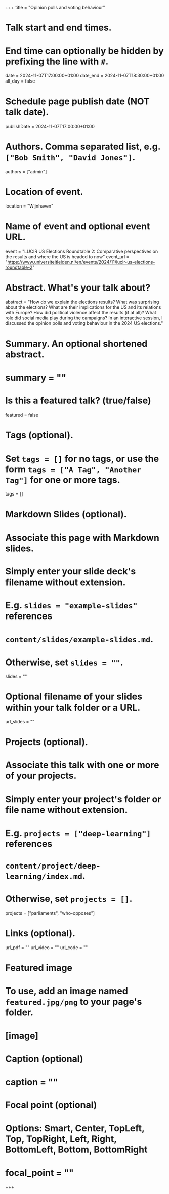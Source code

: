 +++
title = "Opinion polls and voting behaviour"

# Talk start and end times.
#   End time can optionally be hidden by prefixing the line with `#`.
date = 2024-11-07T17:00:00+01:00
date_end = 2024-11-07T18:30:00+01:00
all_day = false

# Schedule page publish date (NOT talk date).
publishDate = 2024-11-07T17:00:00+01:00

# Authors. Comma separated list, e.g. `["Bob Smith", "David Jones"]`.
authors = ["admin"]

# Location of event.
location = "Wijnhaven"

# Name of event and optional event URL.
event = "LUCIR US Elections Roundtable 2: Comparative perspectives on the results and where the US is headed to now"
event_url = "https://www.universiteitleiden.nl/en/events/2024/11/lucir-us-elections-roundtable-2"

# Abstract. What's your talk about?
abstract = "How do we explain the elections results? What was surprising about the elections? What are their implications for the US and its relations with Europe? How did political violence affect the results (if at all)? What role did social media play during the campaigns? In an interactive session, I discussed the opinion polls and voting behaviour in the 2024 US elections."

# Summary. An optional shortened abstract.
# summary = ""

# Is this a featured talk? (true/false)
featured = false

# Tags (optional).
#   Set `tags = []` for no tags, or use the form `tags = ["A Tag", "Another Tag"]` for one or more tags.
tags = []

# Markdown Slides (optional).
#   Associate this page with Markdown slides.
#   Simply enter your slide deck's filename without extension.
#   E.g. `slides = "example-slides"` references 
#   `content/slides/example-slides.md`.
#   Otherwise, set `slides = ""`.
slides = ""

# Optional filename of your slides within your talk folder or a URL.
url_slides = ""

# Projects (optional).
#   Associate this talk with one or more of your projects.
#   Simply enter your project's folder or file name without extension.
#   E.g. `projects = ["deep-learning"]` references 
#   `content/project/deep-learning/index.md`.
#   Otherwise, set `projects = []`.
projects = ["parliaments", "who-opposes"]

# Links (optional).
url_pdf = ""
url_video = ""
url_code = ""

# Featured image
# To use, add an image named `featured.jpg/png` to your page's folder. 
# [image]
  # Caption (optional)
#  caption = ""

  # Focal point (optional)
  # Options: Smart, Center, TopLeft, Top, TopRight, Left, Right, BottomLeft, Bottom, BottomRight
#  focal_point = "" 
+++
